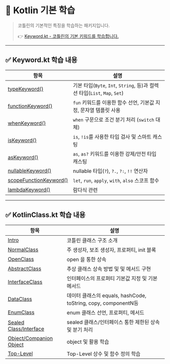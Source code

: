 # 📘 Kotlin 기본 학습
> 코틀린의 기본적인 특징을 학습하는 패키지입니다.
> 
> 👉 [Keyword.kt - 코틀린의 기본 키워드를 학습합니다.](https://github.com/sanghee0820/kotlin-crud/blob/main/src/main/kotlin/practice/kotlincrud/basic/Keyword.kt)

---

## ✅ Keyword.kt 학습 내용

| 항목                                                                                                                                           | 설명                                                              |
|----------------------------------------------------------------------------------------------------------------------------------------------|-----------------------------------------------------------------|
| [typeKeyword()](https://github.com/sanghee0820/kotlin-crud/blob/main/src/main/kotlin/practice/kotlincrud/basic/Keyword.kt#L5-L30)            | 기본 타입(`Byte`, `Int`, `String`, 등)과 컬렉션 타입(`List`, `Map`, `Set`) |
| [functionKeyword()](https://github.com/sanghee0820/kotlin-crud/blob/main/src/main/kotlin/practice/kotlincrud/basic/Keyword.kt#L32-L38)       | `fun` 키워드를 이용한 함수 선언, 기본값 지정, 문자열 템플릿 사용                        |
| [whenKeyword()](https://github.com/sanghee0820/kotlin-crud/blob/main/src/main/kotlin/practice/kotlincrud/basic/Keyword.kt#L40-L47)           | `when` 구문으로 조건 분기 처리 (`switch` 대체)                              |
| [isKeyword()](https://github.com/sanghee0820/kotlin-crud/blob/main/src/main/kotlin/practice/kotlincrud/basic/Keyword.kt#L49-L59)             | `is`, `!is`를 사용한 타입 검사 및 스마트 캐스팅                                |
| [asKeyword()](https://github.com/sanghee0820/kotlin-crud/blob/main/src/main/kotlin/practice/kotlincrud/basic/Keyword.kt#L61-L68)             | `as`, `as?` 키워드를 이용한 강제/안전 타입 캐스팅                               |
| [nullableKeyword()](https://github.com/sanghee0820/kotlin-crud/blob/main/src/main/kotlin/practice/kotlincrud/basic/Keyword.kt#L70-L83)       | nullable 타입(`?`), `?.`, `?:`, `!!` 연산자                          |
| [scopeFunctionKeyword()](https://github.com/sanghee0820/kotlin-crud/blob/main/src/main/kotlin/practice/kotlincrud/basic/Keyword.kt#L85-L144) | `let`, `run`, `apply`, `with`, `also` 스코프 함수                    |
| [lambdaKeyword()](https://github.com/sanghee0820/kotlin-crud/blob/main/src/main/kotlin/practice/kotlincrud/basic/Keyword.kt#L146-L182)       | 람다식 관련                                                          |                                                         |

---

## ✅ KotlinClass.kt 학습 내용

| 항목                                                                                                                                                 | 설명                                                     |
|----------------------------------------------------------------------------------------------------------------------------------------------------|--------------------------------------------------------|
| [Intro](https://github.com/sanghee0820/kotlin-crud/blob/main/src/main/kotlin/practice/kotlincrud/basic/KotlinClass.kt#L3-L9)                       | 코틀린 클래스 구조 소개                                          |
| [NormalClass](https://github.com/sanghee0820/kotlin-crud/blob/main/src/main/kotlin/practice/kotlincrud/basic/KotlinClass.kt#L12-L51)               | 주 생성자, 보조 생성자, 프로퍼티, init 블록                           |
| [OpenClass](https://github.com/sanghee0820/kotlin-crud/blob/main/src/main/kotlin/practice/kotlincrud/basic/KotlinClass.kt#L54-L78)                 | open 을 통한 상속                                           |
| [AbstractClass](https://github.com/sanghee0820/kotlin-crud/blob/main/src/main/kotlin/practice/kotlincrud/basic/KotlinClass.kt#L81-L114)            | 추상 클래스 상속 방법 및 및 메서드 구현                                |
| [InterfaceClass](https://github.com/sanghee0820/kotlin-crud/blob/main/src/main/kotlin/practice/kotlincrud/basic/KotlinClass.kt#L117-L147)          | 인터페이스의 프로퍼티 기본값 지정 및 기본 메서드                            |
| [DataClass](https://github.com/sanghee0820/kotlin-crud/blob/main/src/main/kotlin/practice/kotlincrud/basic/KotlinClass.kt#L150-L166)               | 데이터 클래스의 equals, hashCode, toString, copy, componentN등 |
| [EnumClass](https://github.com/sanghee0820/kotlin-crud/blob/main/src/main/kotlin/practice/kotlincrud/basic/KotlinClass.kt#L169-L185)               | enum 클래스 선언, 프로퍼티, 메서드                                 |
| [Sealed Class/Interface](https://github.com/sanghee0820/kotlin-crud/blob/main/src/main/kotlin/practice/kotlincrud/basic/KotlinClass.kt#L188-L250)  | sealed 클래스/인터페이스 통한 제한된 상속 및 분기 처리                     |
| [Object/Companion Object](https://github.com/sanghee0820/kotlin-crud/blob/main/src/main/kotlin/practice/kotlincrud/basic/KotlinClass.kt#L253-L309) | object 및 활용 학습                                         |
| [Top-Level](https://github.com/sanghee0820/kotlin-crud/blob/main/src/main/kotlin/practice/kotlincrud/basic/KotlinClass.kt#L312-L320)               | Top-Level 상수 및 함수 정의 학습                                |